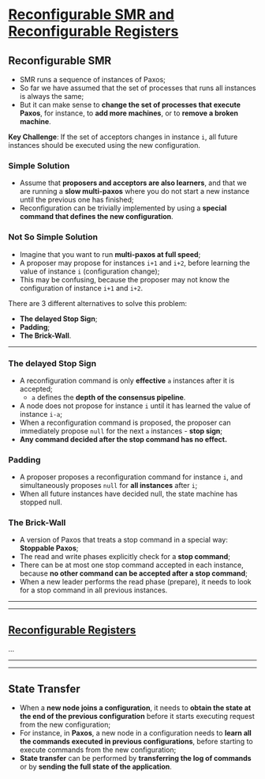 # [Reconfigurable SMR and Reconfigurable Registers](https://lamport.azurewebsites.net/pubs/reconfiguration-tutorial.pdf)

## Reconfigurable SMR

* SMR runs a sequence of instances of Paxos;
* So far we have assumed that the set of processes that runs all instances is always the same;
* But it can make sense to **change the set of processes that execute Paxos**, for instance, to **add more machines**, or to **remove a broken machine**.

**Key Challenge**: If the set of acceptors changes in instance `i`, all future instances should be executed using the new configuration.

### Simple Solution

* Assume that **proposers and acceptors are also learners**, and that we are running a **slow multi-paxos** where you do not start a new instance until the previous one has finished;
* Reconfiguration can be trivially implemented by using a **special command that defines the new configuration**.

### Not So Simple Solution

* Imagine that you want to run **multi-paxos at full speed**;
* A proposer may propose for instances `i+1` and `i+2`, before learning the value of instance `i` (configuration change);
* This may be confusing, because the proposer may not know the configuration of instance `i+1` and `i+2`.

There are 3 different alternatives to solve this problem:

* **The delayed Stop Sign**;
* **Padding**;
* **The Brick-Wall**.

---

### The delayed Stop Sign

* A reconfiguration command is only **effective** `a` instances after it is accepted; 
  * `a` defines the **depth of the consensus pipeline**.
* A node does not propose for instance `i` until it has learned the value of instance `i-a`;
* When a reconfiguration command is proposed, the proposer can immediately propose `null` for the next `a` instances - **stop sign**;
* **Any command decided after the stop command has no effect.**

### Padding

* A proposer proposes a reconfiguration command for instance `i`, and simultaneously proposes `null` for **all instances** after `i`;
* When all future instances have decided null, the state machine has stopped null.

### The Brick-Wall

* A version of Paxos that treats a stop command in a special way: **Stoppable Paxos**;
* The read and write phases explicitly check for a **stop command**;
* There can be at most one stop command accepted in each instance, because **no other command can be accepted after a stop command**;
* When a new leader performs the read phase (prepare), it needs to look for a stop command in all previous instances.

---
---

## [Reconfigurable Registers](https://iditkeidar.com/wp-content/uploads/files/ftp/AKMMS-reconfigure.pdf)

...

---
---

## State Transfer

* When a **new node joins a configuration**, it needs to **obtain the state at the end of the previous configuration** before it starts executing request from the new configuration;
* For instance, in **Paxos**, a new node in a configuration needs to **learn all the commands executed in previous configurations**, before starting to execute commands from the new configuration;
* **State transfer** can be performed by **transferring the log of commands** or by **sending the full state of the application**.